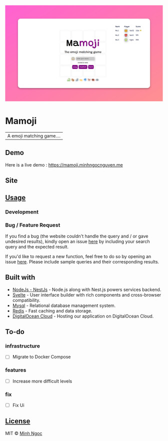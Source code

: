 <!-- ![Base System](static/base_system.png) -->

# ![Mamoji](/static/base.png)

# Mamoji

<table>
<tr>
<td>
  A emoji matching game....
</td>
</tr>
</table>

## Demo

Here is a live demo : https://mamoji.minhngocnguyen.me

## Site

## [Usage](https://mamoji.minhngocnguyen.me)

### Development

### Bug / Feature Request

If you find a bug (the website couldn't handle the query and / or gave undesired results), kindly open an issue [here](https://github.com/ngocnguyen43/mamoji/issues/new) by including your search query and the expected result.

If you'd like to request a new function, feel free to do so by opening an issue [here](https://github.com/ngocnguyen43/mamoji/issues/new). Please include sample queries and their corresponding results.

## Built with

- [NodeJs - NestJs](https://nestjs.com/) - Node.js along with Nest.js powers services backend.
- [Svelte](https://svelte.dev/) - User interface builder with rich components and cross-browser compatibility.
- [Mysql](https://www.mysql.com/) - Relational database management system.
- [Redis](https://redis.io/) - Fast caching and data storage.
- [DigitalOcean Cloud](http://getbootstrap.com/) - Hosting our application on DigitalOcean Cloud.

## To-do

### infrastructure

- [ ] Migrate to Docker Compose

### features

- [ ] Increase more difficult levels

### fix

- [ ] Fix Ui

## [License](https://github.com/ngocnguyen43/mamoji/blob/master/LICENSE)

MIT © [Minh Ngoc ](https://github.com/ngocnguyen43)
